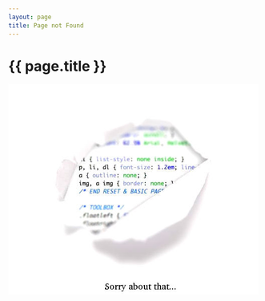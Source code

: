 ```yaml
---
layout: page
title: Page not Found
---
```


<h1 id="fittext">{{ page.title }}</h1>

![404](/img/404.jpg)